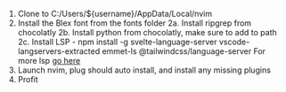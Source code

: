 1. Clone to C:/Users/${username}/AppData/Local/nvim
2. Install the Blex font from the fonts folder
2a. Install ripgrep from chocolatly
2b. Install python from chocolatly, make sure to add to path
2c. Install LSP - npm install -g svelte-language-server vscode-langservers-extracted emmet-ls @tailwindcss/language-server
For more lsp [go here](https://github.com/neovim/nvim-lspconfig/blob/master/doc/server_configurations.md#pyright)
3. Launch nvim, plug should auto install, and install any missing plugins
4. Profit
